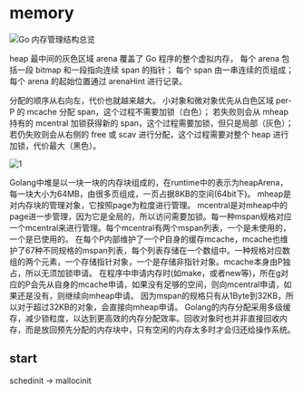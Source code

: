 # memory

![Go 内存管理结构总览](https://golang.design/under-the-hood/assets/mem-struct.png)

heap 最中间的灰色区域 arena 覆盖了 Go 程序的整个虚拟内存， 每个 arena 包括一段 bitmap 和一段指向连续 span 的指针； 每个 span 由一串连续的页组成；每个 arena 的起始位置通过 arenaHint 进行记录。

分配的顺序从右向左，代价也就越来越大。 小对象和微对象优先从白色区域 per-P 的 mcache 分配 span，这个过程不需要加锁（白色）； 若失败则会从 mheap 持有的 mcentral 加锁获得新的 span，这个过程需要加锁，但只是局部（灰色）； 若仍失败则会从右侧的 free 或 scav 进行分配，这个过程需要对整个 heap 进行加锁，代价最大（黑色）。

![1](https://img.int64.ink/855588850909175216.png)

Golang中堆是以一块一块的内存块组成的，在runtime中的表示为heapArena，每一块大小为64MB，由很多页组成，一页占据8KB的空间(64bit下)。
mheap是对内存块的管理对象，它按照page为粒度进行管理。
mcentral是对mheap中的page进一步管理，因为它是全局的，所以访问需要加锁。每一种mspan规格对应一个mcentral来进行管理。每个mcentral有两个mspan列表，一个是未使用的，一个是已使用的。
在每个P内部维护了一个P自身的缓存mcache，mcache也维护了67种不同规格的mspan列表，每个列表存储在一个数组中。一种规格对应数组的两个元素，一个存储指针对象，一个是存储非指针对象。mcache本身由P独占，所以无须加锁申请。
在程序中申请内存时(如make，或者new等)，所在g对应的P会先从自身的mcache申请，如果没有足够的空间，则向mcentral申请，如果还是没有，则继续向mheap申请。
因为mspan的规格只有从1Byte到32KB，所以对于超过32KB的对象，会直接向mheap申请。
Golang的内存分配采用多级缓存，减少锁粒度，以达到更高效的内存分配效率。回收对象时也并非直接回收内存，而是放回预先分配的内存块中，只有空闲的内存太多时才会归还给操作系统。


## start
schedinit -> mallocinit